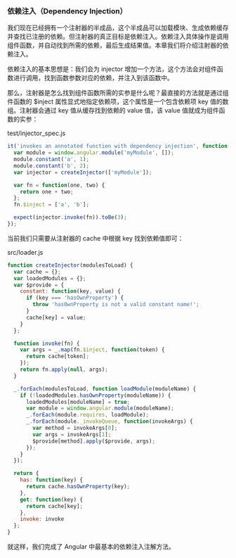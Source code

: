 ### 依赖注入（Dependency Injection）

我们现在已经拥有一个注射器的半成品，这个半成品可以加载模块、生成依赖缓存并查找已注册的依赖。但注射器的真正目标是依赖注入。依赖注入具体操作是调用组件函数，并自动找到所需的依赖，最后生成结果值。本章我们将介绍注射器的依赖注入。

依赖注入的基本思想是：我们会为 injector 增加一个方法，这个方法会对组件函数进行调用，找到函数参数对应的依赖，并注入到该函数中。

那么，注射器是怎么找到组件函数所需的实参是什么呢？最直接的方法就是通过组件函数的 $inject 属性显式地指定依赖项，这个属性是一个包含依赖项 key 值的数组。注射器会通过 key 值从缓存找到依赖的 value 值，该 value 值就成为组件函数的实参：

test/injector\_spec.js

```js
it('invokes an annotated function with dependency injection', function() {
  var module = window.angular.module('myModule', []);
  module.constant('a', 1);
  module.constant('b', 2);
  var injector = createInjector(['myModule']);

  var fn = function(one, two) {
    return one + two;
  };
  fn.$inject = ['a', 'b'];

  expect(injector.invoke(fn)).toBe(3);
});
```

当前我们只需要从注射器的 cache 中根据 key 找到依赖值即可：

src/loader.js

```js
function createInjector(modulesToLoad) {
  var cache = {};
  var loadedModules = {};
  var $provide = {
    constant: function(key, value) {
      if (key === 'hasOwnProperty') {
        throw 'hasOwnProperty is not a valid constant name!';
      }
      cache[key] = value;
    }
  };

  function invoke(fn) {
    var args = _.map(fn.$inject, function(token) {
      return cache[token];
    });
    return fn.apply(null, args);
  }

  _.forEach(modulesToLoad, function loadModule(moduleName) {
    if (!loadedModules.hasOwnProperty(moduleName)) {
      loadedModules[moduleName] = true;
      var module = window.angular.module(moduleName);
      _.forEach(module.requires, loadModule);
      _.forEach(module._invokeQueue, function(invokeArgs) {
        var method = invokeArgs[0];
        var args = invokeArgs[1];
        $provide[method].apply($provide, args);
      });
    }
  });

  return {
    has: function(key) {
      return cache.hasOwnProperty(key);
    },
    get: function(key) {
      return cache[key];
    },
    invoke: invoke
  };
}
```

就这样，我们完成了 Angular 中最基本的依赖注入注解方法。

